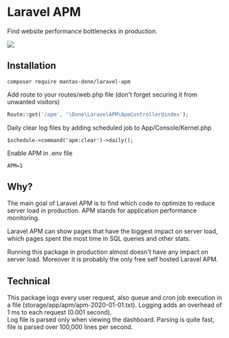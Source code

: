 # Laravel APM

Find website performance bottlenecks in production.

![](http://i.imgur.com/2KTtx5f.png)

## Installation

```
composer require mantas-done/laravel-apm
```

Add route to your routes/web.php file (don't forget securing it from unwanted visitors)

```php
Route::get('/apm', '\Done\LaravelAPM\ApmController@index');
```

Daily clear log files by adding scheduled job to App/Console/Kernel.php

```
$schedule->command('apm:clear')->daily();
```

Enable APM in .env file

```
APM=1
```

## Why?

The main goal of Laravel APM is to find which code to optimize to reduce server load in production. APM stands for application performance monitoring.   

Laravel APM can show pages that have the biggest impact on server load, which pages spent the most time in SQL queries and other stats.   

Running this package in production almost doesn't have any impact on server load. Moreover it is probably the only free self hosted Laravel APM.

## Technical

This package logs every user request, also queue and cron job execution in a file (storage/app/apm/apm-2020-01-01.txt). Logging adds an overhead of 1 ms to each request (0.001 second).   
Log file is parsed only when viewing the dashboard. Parsing is quite fast, file is parsed over 100,000 lines per second.